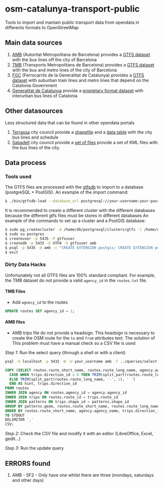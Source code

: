 # osm-catalunya-transport-public
Tools to import and mantain public transport data from opendata in differents
formats to OpenStreetMap

## Main data sources
1. [AMB](http://www.amb.cat) (Autoritat Metropolitana de Barcelona) provides a
[GTFS dataset](http://www.amb.cat/ca/web/area-metropolitana/dades-obertes/cataleg/detall/-/dataset/informacio-de-companyies--linies-i-recorreguts/1033377/11692)
with the bus lines off the city of Barcelona
2. [TMB](http://www.tmb.cat) (Transports Metropolitans de Barcelona) provides
a [GTFS dataset](https://www.tmb.cat/en/about-tmb/tools-for-developers) with
the bus and metro lines of the city of Barcelona
3. [FGC](http://www.fgc.cat) (Ferrocarrils de la Generalitat de Catalunya)
provides a [GTFS dataset](http://dadesobertes.gencat.cat/ca/cercador/detall-cataleg/?id=178)
with suburban train lines and metro lines that depend on the Catalonia
Government
4. [Generalitat de Catalunya](http://www.gencat.cat) provide a [propietary
format dataset](http://dadesobertes.gencat.cat/ca/cercador/detall-cataleg/?id=7372)
with interurban bus lines of Catalonia

## Other datasources
Less structured data that can be found in other opendata portals

1. [Terrassa](http://www.terrassa.cat) city council provide a [shapefile](https://opendata.terrassa.cat/MOBILITAT_I_TRANSPORT/Transports-P-blics-de-Terrassa-Transportes-P-blico/7tbd-7azw)
and a [data table](https://opendata.terrassa.cat/MOBILITAT_I_TRANSPORT/Parades-i-horaris-bus-Paradas-y-horarios-bus-Bus-s/b6md-6f8c)
with the city bus lines and schedule
2. [Sabadell](http://www.sabadell.cat) city council provide a [set of files](http://opendata.sabadell.cat/ca/inici/fitxes-cataleg?option=com_iasmetadadesarticles&cod=OD,CT-3-&title=Transports)
provide a set of KML files with the bus lines of the city.

## Data process

### Tools used
The GTFS files are processed with the [gtfsdb](https://github.com/OpenTransitTools/gtfsdb)
to import to a database (postgreSQL + PostGIS).
An example of the import command:
```sh
$ ./bin/gtfsdb-load --database_url postgresql://your-username:your-password@localhost:5432/amb --is_geospatial ../google_transit-amb.zip
```
It is recommended to create a different cluster with the different databases
because the different gtfs files must be stores in different databases
An example of the commands to set up a cluster and a PostGIS database:
```sh
$ sudo pg_createcluster -d /home/db/postgresql/clusters/gtfs -l /home/db/postgresql/logs/gtfs.log -p 5435 --start --start-conf auto 9.5 gtfs
$ sudo su postgres
$ createuser -p 5435 -P gtfsuser
$ createdb -p 5435 -E UTF8 -O gtfsuser amb
$ psql -p 5435 -d amb -c "CREATE EXTENSION postgis; CREATE EXTENSION postgis_topology; CREATE EXTENSION postgis_sfcgal;"
$ exit
```

### Dirty Data Hacks
Unfortunately not all GTFS files are 100% standard compliant. For example,
the TMB dataset do not provide a valid `agency_id` in the `routes.txt` file.

#### TMB Files
* Add `agnecy_id` to the routes
```SQL
UPDATE routes SET agency_id = 1;
```
#### AMB files
* AMB trips file do not provide a headsign. This headsign is necessary to create
the OSM route for the `to` and `from` attributes text. The solution of This
problem must have a manual check so a CSV file is used

*Step 1:* Run the select query (through a shell or with a client)

```sh
psql -h localhost -p 5432 -W -U your_username amb -f ../queries/select-itinerary.sql > itiniraris.csv
```
```SQL
COPY (SELECT routes.route_short_name, routes.route_long_name, agency.agency_name,
  CASE WHEN trips.direction_id = 0 THEN TRIM(split_part(routes.route_long_name, '-', 2), ' ')
  ELSE TRIM(split_part(routes.route_long_name, '-', 1), ' ')
  END AS hint, trips.direction_id
FROM routes
INNER JOIN agency ON routes.agency_id = agency.agency_id
INNER JOIN trips ON routes.route_id = trips.route_id
INNER JOIN patterns ON trips.shape_id = patterns.shape_id
GROUP BY patterns.geom, routes.route_short_name, routes.route_long_name, agency.agency_name, hint, trips.direction_id
ORDER BY routes.route_short_name, agency.agency_name, trips.direction_id)
TO STDOUT
DELIMITER ','
CSV;
```
*Step 2:* Check the CSV file and modify it with an editor (LibreOffice, Excel, gedit...)

*Step 3:* Run the update query

## ERRORS found
1. AMB - SF2 - Only have one whilst there are three (mondays, saturdays and other days)
